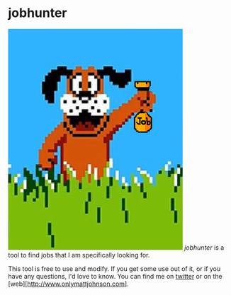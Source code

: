 # jobhunter
![A dog found a job](img/dog_found_job.png)
*jobhunter* is a tool to find jobs that I am specifically looking for.

This tool is free to use and modify. If you get some use out of it, or if you have any questions, I'd love to know. You can find me on [twitter](https://www.twitter.com/onlymattjohnson) or on the [web][http://www.onlymattjohnson.com].



